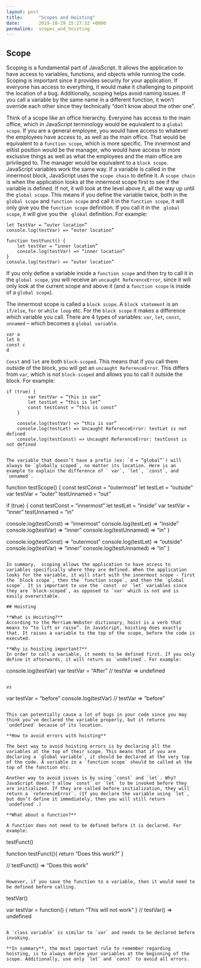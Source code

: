 ```yaml
---
layout: post
title:      "Scopes and Hoisting"
date:       2019-10-29 15:27:32 +0000
permalink:  scopes_and_hoisting
---
```


## Scope

Scoping is a fundamental part of JavaScript. It allows the application to have access to variables, functions, and objects while running the code. Scoping is important since it provides security for your application. If everyone has access to everything, it would make it challenging to pinpoint the location of a bug. Additionally, scoping helps avoid naming issues. If you call a variable by the same name in a different function, it won’t override each other since they technically “don’t know about the other one”. 

Think of a scope like an office hierarchy. Everyone has access to the main office, which in JavaScript terminology would be equivalent to a `global scope`. If you are a general employee, you would have access to whatever the employees have access to, as well as the main office. That would be equivalent to a `function scope`, which is more specific. The innermost and elitist position would be the manager, who would have access to more exclusive things as well as what the employees and the main office are privileged to. The manager would be equivalent to a `block scope`. 
JavaScript variables work the same way. If a variable is called in the innermost block, JavaScript uses the `scope chain` to define it. A `scope chain` is when the application looks at the innermost scope first to see if the variable is defined. If not, it will look at the level above it, all the way up until the `global scope`. This means if you define the variable twice, both in the `global scope` and `function scope` and call it in the `function scope`, it will only give you the `function scope` definition. If you call it in the ` global scope`, it will give you the ` global` definition. 
For example:

``` 
let TestVar = “outer location”
console.log(testVar) => “outer location”

function testFunct() {
	let testVar = “inner location”
	console.log(testVar) => “inner location”
}
console.log(testVar) => “outer location” 
```

If you only define a variable inside a `function scope` and then try to call it in the `global scope`, you will receive an `uncaught ReferenceError`, since it will only look at the current scope and above it (and a `function scope` is inside of a `global scope`). 

The innermost scope is called a `block scope`. A `block statement` is an ` if/else`, `for` or `while loop` etc. For the `block scope` it makes a difference which variable you call. There are 4 types of variables: `var`, `let`, `const`, `unnamed` – which becomes a `global variable`.
```
var a
let b
const c
d
```

`Const` and `let` are both `block-scoped`. This means that if you call them outside of the block, you will get an `uncaught ReferenceError`. This differs from `var`, which is not `block-scoped` and allows you to call it outside the block. For example:

```
if (true) {
		var testVar = “this is var”
		let testLet = “this is let”
		const testConst = “this is const”
	}
	
	console.log(testVar) => “this is var”
	console.log(testLet) => Uncaught ReferenceError: testLet is not defined
	console.log(testConst) => Uncaught ReferenceError: testConst is not defined
	```
	
The variable that doesn’t have a prefix (ex: `d = “global”`) will always be `globally scoped`, no matter its location. Here is an example to explain the difference of ` var`, `let`, `const`, and `unnamed`.

```
function testScope() {
  const testConst = “outermost”
  let testLet = “outside”
  var testVar = “outer”
  testUnnamed = “out”
	
  if (true) {
    const testConst = “innermost”
    let testLet = “inside”
    var testVar = “inner”
    testUnnamed = “in”

  console.log(testConst) => “innermost”
  console.log(testLet) => “inside”
  console.log(testVar) => “inner”
  console.log(testUnnamed) => “in”
}

console.log(testConst) => “outermost”
console.log(testLet) => “outside”
console.log(testVar) => “inner”
console.log(testUnnamed) => “in”
}
```

In summary,  scoping allows the application to have access to variables specifically where they are defined. When the application looks for the variable, it will start with the innermost scope - first the `block scope`, then the `function scope`, and then the `global scope`. It is important to use the `const` or `let` variables since they are `block-scoped`, as opposed to `var` which is not and is easily overwritable. 

## Hoisting

**What is Hoisting?**
According to the Merriam-Webster dictionary, hoist is a verb that means to “to lift or raise”. In JavaScript, hoisting does exactly that. It raises a variable to the top of the scope, before the code is executed. 

**Why is hoisting important?**
In order to call a variable, it needs to be defined first. If you only define it afterwards, it will return as `undefined`. For example:

```
console.log(testVar)
var testVar = “After”
// testVar => undefined
```

vs 

```
var testVar = “before”
console.log(testVar) 
// testVar => “before”

```

This can potentially cause a lot of bugs in your code since you may think you’ve declared the variable properly, but it returns `undefined` because of its location. 

**How to avoid errors with hoisting**

The best way to avoid hoisting errors is by declaring all the variables at the top of their scope. This means that if you are declaring a `global variable`, it should be declared at the very top of the code. A variable in a `function scope` should be called at the top of the function etc. 

Another way to avoid issues is by using `const` and `let`. Why? JavaScript doesn’t allow `const` or `let` to be invoked before they are initialized. If they are called before initialization, they will return a `referenceError`. (If you declare the variable using `let`, but don’t define it immediately, then you will still return `undefined`.) 

**What about a function?**

A function does not need to be defined before it is declared. For example:
```
testFunct()

function testFunct(){
  return “Does this work?”
}

// testFunct() => “Does this work”
```

However, if you save the function to a variable, then it would need to be defined before calling. 
```
testVar()

var testVar = function() {
  return “This will not work”
}
// testVar() => undefined
```

A `class variable` is similar to `var` and needs to be declared before invoking.

**In summary**, the most important rule to remember regarding hoisting, is to always define your variables at the beginning of the scope. Additionally, use only `let` and `const` to avoid all errors. 
